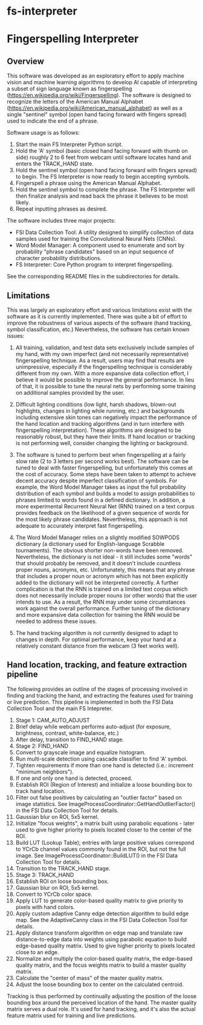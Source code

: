 # fs-interpreter
Fingerspelling Interpreter
==========================

Overview
--------
This software was developed as an exploratory effort to apply machine vision and machine learning algorithms to develop AI capable of interpreting a subset of sign language known as fingerspelling (https://en.wikipedia.org/wiki/Fingerspelling).  The software is designed to recognize the letters of the American Manual Alphabet (https://en.wikipedia.org/wiki/American_manual_alphabet) as well as a single "sentinel" symbol (open hand facing forward with fingers spread) used to indicate the end of a phrase.


Software usage is as follows:

1. Start the main FS Interpreter Python script.
2. Hold the 'A' symbol (basic closed hand facing forward with thumb on side) roughly 2 to 6 feet from webcam until software locates hand and enters the TRACK_HAND state.
3. Hold the sentinel symbol (open hand facing forward with fingers spread) to begin.  The FS Interpreter is now ready to begin accepting symbols.
4. Fingerspell a phrase using the American Manual Alphabet.
5. Hold the sentinel symbol to complete the phrase.  The FS Interpreter will then finalize analysis and read back the phrase it believes to be most likely.
6. Repeat inputting phrases as desired.


The software includes three major projects:

- FSI Data Collection Tool: A utility designed to simplify collection of data samples used for training the Convolutional Neural Nets (CNNs).
- Word Model Manager: A component used to enumerate and sort by probability "phrase candidates" based on an input sequence of character probability distributions.
- FS Interpreter: Core Python program to interpret fingerspelling.

See the corresponding README files in the subdirectories for details.


Limitations
-----------
This was largely an exploratory effort and various limitations exist with the software as it is currently implemented.  There was quite a bit of effort to improve the robustness of various aspects of the software (hand tracking, symbol classification, etc.)  Nevertheless, the software has certain known issues:

1. All training, validation, and test data sets exclusively include samples of my hand, with my own imperfect (and not necessarily representative) fingerspelling technique.  As a result, users may find that results are unimpressive, especially if the fingerspelling technique is considerably different from my own.  With a more expansive data collection effort, I believe it would be possible to improve the general performance.  In lieu of that, it is possible to tune the neural nets by performing some training on additional samples provided by the user.

2. Difficult lighting conditions (low light, harsh shadows, blown-out highlights, changes in lighting while running, etc.) and backgrounds including extensive skin tones can negatively impact the performance of the hand location and tracking algorithms (and in turn interfere with fingerspelling interpretation).  These algorithms are designed to be reasonably robust, but they have their limits.  If hand location or tracking is not performing well, consider changing the lighting or background.

3. The software is tuned to perform best when fingerspelling at a fairly slow rate (2 to 3 letters per second works best).  The software can be tuned to deal with faster fingerspelling, but unfortunately this comes at the cost of accuracy.  Some steps have been taken to attempt to achieve decent accuracy despite imperfect classification of symbols.  For example, the Word Model Manager takes as input the full probability distribution of each symbol and builds a model to assign probabilities to phrases limited to words found in a defined dictionary.  In addition, a more experimental Recurrent Neural Net (RNN) trained on a text corpus provides feedback on the likelihood of a given sequence of words for the most likely phrase candidates.  Nevertheless, this approach is not adequate to accurately interpret fast fingerspelling.

4. The Word Model Manager relies on a slightly modified SOWPODS dictionary (a dictionary used for English-language Scrabble tournaments).  The obvious shorter non-words have been removed.  Nevertheless, the dictionary is not ideal - it still includes some "words" that should probably be removed, and it doesn't include countless proper nouns, acronyms, etc.  Unfortunately, this means that any phrase that includes a proper noun or acronym which has not been explicitly added to the dictionary will not be interpreted correctly.  A further complication is that the RNN is trained on a limited text corpus which does not necessarily include proper nouns (or other words) that the user intends to use.  As a result, the RNN may under some circumstances work against the overall performance.  Further tuning of the dictionary and more expansive data collection for training the RNN would be needed to address these issues.

5. The hand tracking algorithm is not currently designed to adapt to changes in depth.  For optimal performance, keep your hand at a relatively constant distance from the webcam (3 feet works well).


Hand location, tracking, and feature extraction pipeline
--------------------------------------------------------
The following provides an outline of the stages of processing involved in finding and tracking the hand, and extracting the features used for training or live prediction.  This pipeline is implemented in both the FSI Data Collection Tool and the main FS Intepreter.

1. Stage 1: CAM_AUTO_ADJUST
  1. Brief delay while webcam performs auto-adjust (for exposure, brightness, contrast, white-balance, etc.)
  2. After delay, transition to FIND_HAND stage.
2. Stage 2: FIND_HAND
  1. Convert to grayscale image and equalize histogram.
  2. Run multi-scale detection using cascade classifier to find 'A' symbol.
  3. Tighten requirements if more than one hand is detected (i.e.: increment "minimum neighbors").
  4. If one and only one hand is detected, proceed.
  5. Establish ROI (Region of Interest) and initialize a loose bounding box to track hand location.
  6. Filter out false positives by calculating an "outlier factor" based on image statistics.  See ImageProcessCoordinator::GetHandOutlierFactor() in the FSI Data Collection Tool for details.
  7. Gaussian blur on ROI, 5x5 kernel.
  8. Initialize "focus weights", a matrix built using parabolic equations - later used to give higher priority to pixels located closer to the center of the ROI.
  9. Build LUT (Lookup Table); entries with large positive values correspond to YCrCb channel values commonly found in the ROI, but not the full image.  See ImageProcessCoordinator::BuildLUT() in the FSI Data Collection Tool for details.
  10. Transition to the TRACK_HAND stage.
3. Stage 3: TRACK_HAND
  1. Establish ROI on loose bounding box.
  2. Gaussian blur on ROI, 5x5 kernel.
  3. Convert to YCrCb color space.
  4. Apply LUT to generate color-based quality matrix to give priority to pixels with hand colors.
  5. Apply custom adaptive Canny edge detection algorithm to build edge map.  See the AdaptiveCanny class in the FSI Data Collection Tool for details.
  6. Apply distance transform algorithm on edge map and translate raw distance-to-edge data into weights using parabolic equation to build edge-based quality matrix.  Used to give higher priority to pixels located close to an edge.
  7. Normalize and multiply the color-based quality matrix, the edge-based quality matrix, and the focus weights matrix to build a master quality matrix.
  8. Calculate the "center of mass" of the master quality matrix.
  9. Adjust the loose bounding box to center on the calculated centroid.

Tracking is thus performed by continually adjusting the position of the loose bounding box around the perceived location of the hand.  The master quality matrix serves a dual role.  It's used for hand tracking, and it's also the actual feature matrix used for training and live predictions.